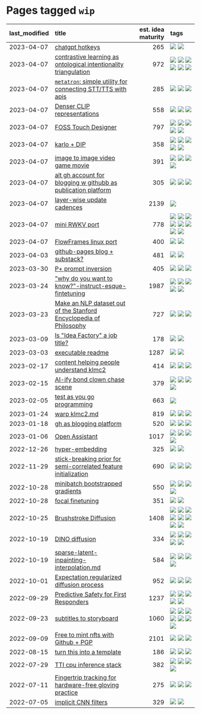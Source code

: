 # Pages tagged `wip`

|last_modified|title|est. idea maturity|tags
|:---|:---|---:|:---|
|2023-04-07|[chatgpt hotkeys](../chatgpt_hotkeys.md)|265|[![](https://img.shields.io/badge/tag-tooling-1eefac)](../tags/tooling.md) [![](https://img.shields.io/badge/tag-wip-92ab1c)](../tags/wip.md)|
|2023-04-07|[contrastive learning as ontological intentionality triangulation](../contrastive_learning_as_ontological_intentionality_triangulation.md)|972|[![](https://img.shields.io/badge/tag-meta-752fd7)](../tags/meta.md) [![](https://img.shields.io/badge/tag-philosophy-3f3dc3)](../tags/philosophy.md) [![](https://img.shields.io/badge/tag-semiotics-cdef47)](../tags/semiotics.md) [![](https://img.shields.io/badge/tag-synesthesia-99b5f2)](../tags/synesthesia.md) [![](https://img.shields.io/badge/tag-theory-d46ff4)](../tags/theory.md) [![](https://img.shields.io/badge/tag-wip-92ab1c)](../tags/wip.md)|
|2023-04-07|[`metatron`: simple utility for connecting STT/TTS with apis](../metatron.md)|285|[![](https://img.shields.io/badge/tag-accessibility-b7fb0)](../tags/accessibility.md) [![](https://img.shields.io/badge/tag-tooling-1eefac)](../tags/tooling.md) [![](https://img.shields.io/badge/tag-wip-92ab1c)](../tags/wip.md)|
|2023-04-07|[Denser CLIP representations](../denser-CLIP.md)|558|[![](https://img.shields.io/badge/tag-experimental-c4c41f)](../tags/experimental.md) [![](https://img.shields.io/badge/tag-tooling-1eefac)](../tags/tooling.md) [![](https://img.shields.io/badge/tag-wip-92ab1c)](../tags/wip.md)|
|2023-04-07|[FOSS Touch Designer](../FOSS_touch_designer.md)|797|[![](https://img.shields.io/badge/tag-alignment-dad82b)](../tags/alignment.md) [![](https://img.shields.io/badge/tag-animation-35d420)](../tags/animation.md) [![](https://img.shields.io/badge/tag-publicgood-f14da)](../tags/publicgood.md) [![](https://img.shields.io/badge/tag-tooling-1eefac)](../tags/tooling.md) [![](https://img.shields.io/badge/tag-wip-92ab1c)](../tags/wip.md)|
|2023-04-07|[karlo + DIP](../karlo-dip.md)|358|[![](https://img.shields.io/badge/tag-deepimageprior-e168be)](../tags/deepimageprior.md) [![](https://img.shields.io/badge/tag-experimental-c4c41f)](../tags/experimental.md) [![](https://img.shields.io/badge/tag-imagegeneration-96f12e)](../tags/imagegeneration.md) [![](https://img.shields.io/badge/tag-prior-5e378d)](../tags/prior.md) [![](https://img.shields.io/badge/tag-wip-92ab1c)](../tags/wip.md)|
|2023-04-07|[image to image video game movie](../img2img_video_game_movie.md)|391|[![](https://img.shields.io/badge/tag-animation-35d420)](../tags/animation.md) [![](https://img.shields.io/badge/tag-prompting-c4fb38)](../tags/prompting.md) [![](https://img.shields.io/badge/tag-tooling-1eefac)](../tags/tooling.md) [![](https://img.shields.io/badge/tag-wip-92ab1c)](../tags/wip.md)|
|2023-04-07|[alt gh account for blogging w githubb as publication platform](../alt_gh_account_for_blogging.md)|305|[![](https://img.shields.io/badge/tag-MILESTONE_POC-29349d)](../tags/MILESTONE_POC.md) [![](https://img.shields.io/badge/tag-publication-ea1833)](../tags/publication.md) [![](https://img.shields.io/badge/tag-wip-92ab1c)](../tags/wip.md)|
|2023-04-07|[layer-wise update cadences](../layer-wise-update-cadences.md)|2139|[![](https://img.shields.io/badge/tag-wip-92ab1c)](../tags/wip.md)|
|2023-04-07|[mini RWKV port](../rust_rwkv.md)|778|[![](https://img.shields.io/badge/tag-RNN-50c04b)](../tags/RNN.md) [![](https://img.shields.io/badge/tag-completed-4db4d2)](../tags/completed.md) [![](https://img.shields.io/badge/tag-experimental-c4c41f)](../tags/experimental.md) [![](https://img.shields.io/badge/tag-ggml-4072a1)](../tags/ggml.md) [![](https://img.shields.io/badge/tag-mobilenet-7c795e)](../tags/mobilenet.md) [![](https://img.shields.io/badge/tag-model_compression-95bed6)](../tags/model_compression.md) [![](https://img.shields.io/badge/tag-tooling-1eefac)](../tags/tooling.md) [![](https://img.shields.io/badge/tag-wip-92ab1c)](../tags/wip.md)|
|2023-04-07|[FlowFrames linux port](../flowframes-linux-port.md)|400|[![](https://img.shields.io/badge/tag-tooling-1eefac)](../tags/tooling.md) [![](https://img.shields.io/badge/tag-wip-92ab1c)](../tags/wip.md)|
|2023-04-03|[github-pages blog + substack?](../gh-pages-blog-plus-substack.md)|481|[![](https://img.shields.io/badge/tag-tooling-1eefac)](../tags/tooling.md) [![](https://img.shields.io/badge/tag-wip-92ab1c)](../tags/wip.md)|
|2023-03-30|[P+ prompt inversion](../p_plus_inversion.md)|405|[![](https://img.shields.io/badge/tag-prompting-c4fb38)](../tags/prompting.md) [![](https://img.shields.io/badge/tag-tooling-1eefac)](../tags/tooling.md) [![](https://img.shields.io/badge/tag-wip-92ab1c)](../tags/wip.md)|
|2023-03-24|["why do you want to know?"-instruct-esque-fintetuning](../whydoyouwantoknow.md)|1987|[![](https://img.shields.io/badge/tag-aiethics-936135)](../tags/aiethics.md) [![](https://img.shields.io/badge/tag-alignment-dad82b)](../tags/alignment.md) [![](https://img.shields.io/badge/tag-dialogue-deeba9)](../tags/dialogue.md) [![](https://img.shields.io/badge/tag-models-1614f8)](../tags/models.md) [![](https://img.shields.io/badge/tag-wip-92ab1c)](../tags/wip.md)|
|2023-03-23|[Make an NLP dataset out of the Stanford Encyclopedia of Philosophy](../sep_dataset.md)|727|[![](https://img.shields.io/badge/tag-dataset-12eec5)](../tags/dataset.md) [![](https://img.shields.io/badge/tag-publication-ea1833)](../tags/publication.md) [![](https://img.shields.io/badge/tag-wip-92ab1c)](../tags/wip.md)|
|2023-03-09|[Is "Idea Factory" a job title?](../idea_factory.md)|178|[![](https://img.shields.io/badge/tag-meta-752fd7)](../tags/meta.md) [![](https://img.shields.io/badge/tag-wip-92ab1c)](../tags/wip.md)|
|2023-03-03|[executable readme](../executable_readme.md)|1287|[![](https://img.shields.io/badge/tag-tooling-1eefac)](../tags/tooling.md) [![](https://img.shields.io/badge/tag-wip-92ab1c)](../tags/wip.md)|
|2023-02-17|[content helping people understand klmc2](../explaining_klmc2.md)|414|[![](https://img.shields.io/badge/tag-meta-752fd7)](../tags/meta.md) [![](https://img.shields.io/badge/tag-tooling-1eefac)](../tags/tooling.md) [![](https://img.shields.io/badge/tag-wip-92ab1c)](../tags/wip.md)|
|2023-02-15|[AI-ify bond clown chase scene](../bond_clown_chase_scene.md)|379|[![](https://img.shields.io/badge/tag-animation-35d420)](../tags/animation.md) [![](https://img.shields.io/badge/tag-experimental-c4c41f)](../tags/experimental.md) [![](https://img.shields.io/badge/tag-foundation-4d5a4)](../tags/foundation.md) [![](https://img.shields.io/badge/tag-wip-92ab1c)](../tags/wip.md)|
|2023-02-05|[test as you go programming](../adhd_test_as_you_go.md)|663|[![](https://img.shields.io/badge/tag-wip-92ab1c)](../tags/wip.md)|
|2023-01-24|[warp klmc2.md](../warp_klmc2.md)|819|[![](https://img.shields.io/badge/tag-animation-35d420)](../tags/animation.md) [![](https://img.shields.io/badge/tag-tooling-1eefac)](../tags/tooling.md) [![](https://img.shields.io/badge/tag-wip-92ab1c)](../tags/wip.md)|
|2023-01-18|[gh as blogging platform](../gh_as_blogging_platform.md)|520|[![](https://img.shields.io/badge/tag-publication-ea1833)](../tags/publication.md) [![](https://img.shields.io/badge/tag-tooling-1eefac)](../tags/tooling.md) [![](https://img.shields.io/badge/tag-wip-92ab1c)](../tags/wip.md)|
|2023-01-06|[Open Assistant](../open-assistant.md)|1017|[![](https://img.shields.io/badge/tag-accessibility-b7fb0)](../tags/accessibility.md) [![](https://img.shields.io/badge/tag-publicgood-f14da)](../tags/publicgood.md) [![](https://img.shields.io/badge/tag-stability-9c3a4a)](../tags/stability.md) [![](https://img.shields.io/badge/tag-wip-92ab1c)](../tags/wip.md)|
|2022-12-26|[hyper-embedding](../hyperembedding.md)|325|[![](https://img.shields.io/badge/tag-experimental-c4c41f)](../tags/experimental.md) [![](https://img.shields.io/badge/tag-wip-92ab1c)](../tags/wip.md)|
|2022-11-29|[stick-breaking prior for semi-correlated feature initialization](../stickbreaking-init.md)|690|[![](https://img.shields.io/badge/tag-experimental-c4c41f)](../tags/experimental.md) [![](https://img.shields.io/badge/tag-modeling-53417a)](../tags/modeling.md) [![](https://img.shields.io/badge/tag-wip-92ab1c)](../tags/wip.md)|
|2022-10-28|[minibatch bootstrapped gradients](../minibatch-bootstrapped-gradients.md)|550|[![](https://img.shields.io/badge/tag-experimental-c4c41f)](../tags/experimental.md) [![](https://img.shields.io/badge/tag-optimization-12f6d5)](../tags/optimization.md) [![](https://img.shields.io/badge/tag-training-48fb29)](../tags/training.md) [![](https://img.shields.io/badge/tag-wip-92ab1c)](../tags/wip.md)|
|2022-10-28|[focal finetuning](../focal_finetuning.md)|351|[![](https://img.shields.io/badge/tag-tooling-1eefac)](../tags/tooling.md) [![](https://img.shields.io/badge/tag-wip-92ab1c)](../tags/wip.md)|
|2022-10-25|[Brushstroke Diffusion](../brushstroke-diffusion.md)|1408|[![](https://img.shields.io/badge/tag-artisticstyletransfer-496a1)](../tags/artisticstyletransfer.md) [![](https://img.shields.io/badge/tag-creativity-683f3)](../tags/creativity.md) [![](https://img.shields.io/badge/tag-deepgenerativemodeling-96bcc)](../tags/deepgenerativemodeling.md) [![](https://img.shields.io/badge/tag-experimental-c4c41f)](../tags/experimental.md) [![](https://img.shields.io/badge/tag-imageprocessing-77485f)](../tags/imageprocessing.md) [![](https://img.shields.io/badge/tag-modeltraining-e839f4)](../tags/modeltraining.md) [![](https://img.shields.io/badge/tag-painting-b08442)](../tags/painting.md) [![](https://img.shields.io/badge/tag-wip-92ab1c)](../tags/wip.md)|
|2022-10-19|[DINO diffusion](../DINO-diffusion.md)|334|[![](https://img.shields.io/badge/tag-completed-4db4d2)](../tags/completed.md) [![](https://img.shields.io/badge/tag-experimental-c4c41f)](../tags/experimental.md) [![](https://img.shields.io/badge/tag-nerf-76bb24)](../tags/nerf.md) [![](https://img.shields.io/badge/tag-tooling-1eefac)](../tags/tooling.md) [![](https://img.shields.io/badge/tag-wip-92ab1c)](../tags/wip.md)|
|2022-10-19|[sparse-latent-inpainting-interpolation.md](../sparse-latent-inpainting-interpolation.md)|584|[![](https://img.shields.io/badge/tag-animation-35d420)](../tags/animation.md) [![](https://img.shields.io/badge/tag-prompting-c4fb38)](../tags/prompting.md) [![](https://img.shields.io/badge/tag-tooling-1eefac)](../tags/tooling.md) [![](https://img.shields.io/badge/tag-wip-92ab1c)](../tags/wip.md)|
|2022-10-01|[Expectation regularized diffusion process](../expectation-regularized-diffusion.md)|952|[![](https://img.shields.io/badge/tag-experimental-c4c41f)](../tags/experimental.md) [![](https://img.shields.io/badge/tag-stability-9c3a4a)](../tags/stability.md) [![](https://img.shields.io/badge/tag-wip-92ab1c)](../tags/wip.md)|
|2022-09-29|[Predictive Safety for First Responders](../safety-officer.md)|1237|[![](https://img.shields.io/badge/tag-completed-4db4d2)](../tags/completed.md) [![](https://img.shields.io/badge/tag-dataset-12eec5)](../tags/dataset.md) [![](https://img.shields.io/badge/tag-publication-ea1833)](../tags/publication.md) [![](https://img.shields.io/badge/tag-publicgood-f14da)](../tags/publicgood.md) [![](https://img.shields.io/badge/tag-wip-92ab1c)](../tags/wip.md)|
|2022-09-23|[subtitles to storyboard](../subtitles-to-storyboard.md)|1060|[![](https://img.shields.io/badge/tag-accessibility-b7fb0)](../tags/accessibility.md) [![](https://img.shields.io/badge/tag-animation-35d420)](../tags/animation.md) [![](https://img.shields.io/badge/tag-completed-4db4d2)](../tags/completed.md) [![](https://img.shields.io/badge/tag-opensource-b25b5)](../tags/opensource.md) [![](https://img.shields.io/badge/tag-prompting-c4fb38)](../tags/prompting.md) [![](https://img.shields.io/badge/tag-tooling-1eefac)](../tags/tooling.md) [![](https://img.shields.io/badge/tag-wip-92ab1c)](../tags/wip.md)|
|2022-09-09|[Free to mint nfts with Github + PGP](../free-to-mint-nfts_git_plus_pgp.md)|2101|[![](https://img.shields.io/badge/tag-publicgood-f14da)](../tags/publicgood.md) [![](https://img.shields.io/badge/tag-tooling-1eefac)](../tags/tooling.md) [![](https://img.shields.io/badge/tag-wip-92ab1c)](../tags/wip.md)|
|2022-08-15|[turn this into a template](../benchwarmers-template.md)|186|[![](https://img.shields.io/badge/tag-meta-752fd7)](../tags/meta.md) [![](https://img.shields.io/badge/tag-tooling-1eefac)](../tags/tooling.md) [![](https://img.shields.io/badge/tag-wip-92ab1c)](../tags/wip.md)|
|2022-07-29|[TTI cpu inference stack](../TTI-cpu-inference-stack.md)|382|[![](https://img.shields.io/badge/tag-accessibility-b7fb0)](../tags/accessibility.md) [![](https://img.shields.io/badge/tag-stability-9c3a4a)](../tags/stability.md) [![](https://img.shields.io/badge/tag-tooling-1eefac)](../tags/tooling.md) [![](https://img.shields.io/badge/tag-wip-92ab1c)](../tags/wip.md)|
|2022-07-11|[Fingertrip tracking for hardware-free gloving practice](../fingertrip_tracking_for_hardware_free_gloveing_practice.md)|275|[![](https://img.shields.io/badge/tag-experimental-c4c41f)](../tags/experimental.md) [![](https://img.shields.io/badge/tag-tooling-1eefac)](../tags/tooling.md) [![](https://img.shields.io/badge/tag-wip-92ab1c)](../tags/wip.md)|
|2022-07-05|[implicit CNN filters](../implicit-cnn-filters.md)|329|[![](https://img.shields.io/badge/tag-experimental-c4c41f)](../tags/experimental.md) [![](https://img.shields.io/badge/tag-wip-92ab1c)](../tags/wip.md)|